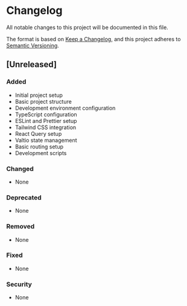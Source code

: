 # Changelog

All notable changes to this project will be documented in this file.

The format is based on [Keep a Changelog](https://keepachangelog.com/en/1.0.0/),
and this project adheres to [Semantic Versioning](https://semver.org/spec/v2.0.0.html).

## [Unreleased]

### Added

- Initial project setup
- Basic project structure
- Development environment configuration
- TypeScript configuration
- ESLint and Prettier setup
- Tailwind CSS integration
- React Query setup
- Valtio state management
- Basic routing setup
- Development scripts

### Changed

- None

### Deprecated

- None

### Removed

- None

### Fixed

- None

### Security

- None
